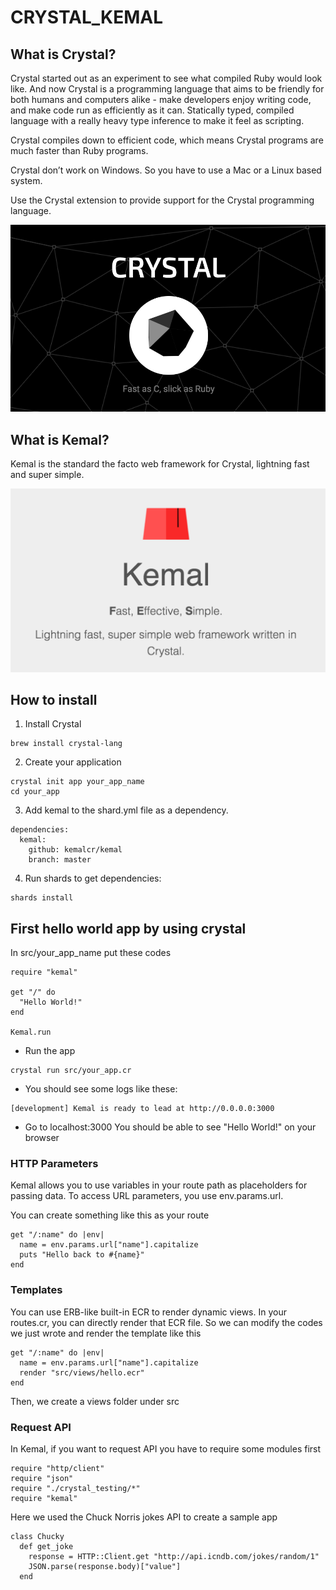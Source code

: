 # CRYSTAL_KEMAL

## What is Crystal?
Crystal started out as an experiment to see what compiled Ruby would look like. And now Crystal is a programming language that aims to be friendly for both humans and computers alike - make developers enjoy writing code, and make code run as efficiently as it can. Statically typed, compiled language with a really heavy type inference to make it feel as scripting. 

Crystal compiles down to efficient code, which means Crystal programs are much faster than Ruby programs.

Crystal don’t work on Windows. So you have to use a Mac or a Linux based system.

Use the Crystal extension to provide support for the Crystal programming language.

![crystal](./assets/1.png)

## What is Kemal?
Kemal is the standard the facto web framework for Crystal, lightning fast and super simple.

![kemal](./assets/2.png)



## How to install
1. Install Crystal 
```
brew install crystal-lang
```
2. Create your application
```
crystal init app your_app_name
cd your_app
```
3. Add kemal to the shard.yml file as a dependency.
```
dependencies:
  kemal:
    github: kemalcr/kemal
    branch: master
```
4. Run shards to get dependencies:
```
shards install
```
## First hello world app by using crystal 
In src/your_app_name put these codes
```
require "kemal"

get "/" do
  "Hello World!"
end

Kemal.run
```
* Run the app
```
crystal run src/your_app.cr
```
* You should see some logs like these:
```
[development] Kemal is ready to lead at http://0.0.0.0:3000
```
* Go to localhost:3000
You should be able to see "Hello World!" on your browser

### HTTP Parameters
Kemal allows you to use variables in your route path as placeholders for passing data. To access URL parameters, you use env.params.url.

You can create something like this as your route

```
get "/:name" do |env|
  name = env.params.url["name"].capitalize
  puts "Hello back to #{name}"
end
```
### Templates
You can use ERB-like built-in ECR to render dynamic views.
In your routes.cr, you can directly render that ECR file.
So we can modify the codes we just wrote and render the template like this
```
get "/:name" do |env|
  name = env.params.url["name"].capitalize
  render "src/views/hello.ecr"
end
```
Then, we create a views folder under src

### Request API
In Kemal, if you want to request API you have to require some modules first
```
require "http/client"
require "json"
require "./crystal_testing/*"
require "kemal"
```
Here we used the Chuck Norris jokes API to create a sample app
```
class Chucky
  def get_joke
    response = HTTP::Client.get "http://api.icndb.com/jokes/random/1"
    JSON.parse(response.body)["value"]
  end
```



